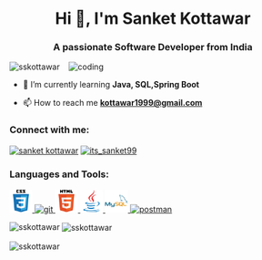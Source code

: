 <h1 align="center">Hi 👋, I'm Sanket Kottawar</h1>
<h3 align="center">A passionate Software Developer from India</h3>

<img src="https://user-images.githubusercontent.com/55389276/140866485-8fb1c876-9a8f-4d6a-98dc-08c4981eaf70.gif" width="400" align="right" alt="coding">

<p align="left"> <img src="https://komarev.com/ghpvc/?username=sskottawar&label=Profile%20views&color=0e75b6&style=flat" alt="sskottawar" /> </p>

- 🌱 I’m currently learning **Java, SQL,Spring Boot**

- 📫 How to reach me **kottawar1999@gmail.com**

<h3 align="left">Connect with me:</h3>
<p align="left">
<a href="https://linkedin.com/in/sanket kottawar" target="blank"><img align="center" src="https://raw.githubusercontent.com/rahuldkjain/github-profile-readme-generator/master/src/images/icons/Social/linked-in-alt.svg" alt="sanket kottawar" height="30" width="40" /></a>
<a href="https://instagram.com/its_sanket99" target="blank"><img align="center" src="https://raw.githubusercontent.com/rahuldkjain/github-profile-readme-generator/master/src/images/icons/Social/instagram.svg" alt="its_sanket99" height="30" width="40" /></a>
</p>

<h3 align="left">Languages and Tools:</h3>
<p align="left"> <a href="https://www.w3schools.com/css/" target="_blank" rel="noreferrer"> <img src="https://raw.githubusercontent.com/devicons/devicon/master/icons/css3/css3-original-wordmark.svg" alt="css3" width="40" height="40"/> </a> <a href="https://git-scm.com/" target="_blank" rel="noreferrer"> <img src="https://www.vectorlogo.zone/logos/git-scm/git-scm-icon.svg" alt="git" width="40" height="40"/> </a> <a href="https://www.w3.org/html/" target="_blank" rel="noreferrer"> <img src="https://raw.githubusercontent.com/devicons/devicon/master/icons/html5/html5-original-wordmark.svg" alt="html5" width="40" height="40"/> </a> <a href="https://www.java.com" target="_blank" rel="noreferrer"> <img src="https://raw.githubusercontent.com/devicons/devicon/master/icons/java/java-original.svg" alt="java" width="40" height="40"/> </a> <a href="https://www.mysql.com/" target="_blank" rel="noreferrer"> <img src="https://raw.githubusercontent.com/devicons/devicon/master/icons/mysql/mysql-original-wordmark.svg" alt="mysql" width="40" height="40"/> </a> <a href="https://postman.com" target="_blank" rel="noreferrer"> <img src="https://www.vectorlogo.zone/logos/getpostman/getpostman-icon.svg" alt="postman" width="40" height="40"/> </a> </p>

<p><img align="left" src="https://github-readme-stats.vercel.app/api/top-langs?username=sskottawar&show_icons=true&locale=en&layout=compact" alt="sskottawar" /></p>

<p>&nbsp;<img align="center" src="https://github-readme-stats.vercel.app/api?username=sskottawar&show_icons=true&locale=en" alt="sskottawar" /></p>

<p><img align="center" src="https://github-readme-streak-stats.herokuapp.com/?user=sskottawar&" alt="sskottawar" /></p>
